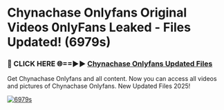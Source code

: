 # Chynachase Onlyfans Original Videos 0nlyFans Leaked - Files Updated! (6979s)

<h3>🔴 CLICK HERE 🌐==►► <a href="https://tinyurl.com/ehrbuxhb" rel="nofollow">Chynachase Onlyfans Updated Files</a></h3>

Get Chynachase Onlyfans and all content. Now you can access all videos and pictures of Chynachase Onlyfans. New Updated Files 2025!

[![6979s](https://i.imgur.com/lVYEuWS.gif)](https://tinyurl.com/ehrbuxhb)
